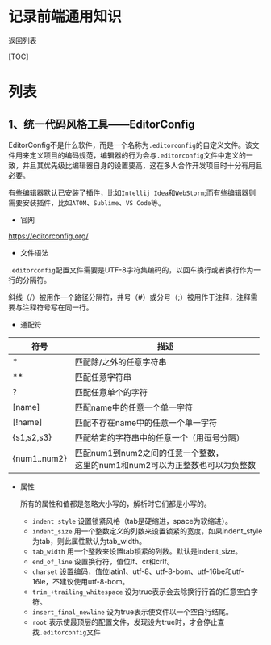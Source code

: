 # 记录前端通用知识

[返回列表](https://github.com/EmonCodingFrontEnd/frontend-tutorial)

[TOC]

# 列表

## 1、统一代码风格工具——EditorConfig

EditorConfig不是什么软件，而是一个名称为`.editorconfig`的自定义文件。该文件用来定义项目的编码规范，编辑器的行为会与`.editorconfig`文件中定义的一致，并且其优先级比编辑器自身的设置要高，这在多人合作开发项目时十分有用且必要。

有些编辑器默认已安装了插件，比如`Intellij Idea`和`WebStorm`;而有些编辑器则需要安装插件，比如`ATOM`、`Sublime`、`VS Code`等。

- 官网

https://editorconfig.org/

- 文件语法

`.editorconfig`配置文件需要是UTF-8字符集编码的，以回车换行或者换行作为一行的分隔符。

斜线（/）被用作一个路径分隔符，井号（#）或分号（;）被用作于注释，注释需要与注释符号写在同一行。

- 通配符

| 符号         | 描述                                                         |
| ------------ | ------------------------------------------------------------ |
| *            | 匹配除/之外的任意字符串                                      |
| **           | 匹配任意字符串                                               |
| ?            | 匹配任意单个的字符                                           |
| [name]       | 匹配name中的任意一个单一字符                                 |
| [!name]      | 匹配不存在name中的任意一个单一字符                           |
| {s1,s2,s3}   | 匹配给定的字符串中的任意一个（用逗号分隔）                   |
| {num1..num2} | 匹配num1到num2之间的任意一个整数，<br />这里的num1和num2可以为正整数也可以为负整数 |

- 属性

  所有的属性和值都是忽略大小写的，解析时它们都是小写的。

  - `indent_style` 设置锁紧风格（tab是硬缩进，space为软缩进）。
  - `indent_size` 用一个整数定义的列数来设置锁紧的宽度，如果indent_style为tab，则此属性默认为tab_width。
  - `tab_width` 用一个整数来设置tab锁紧的列数。默认是indent_size。
  - `end_of_line` 设置换行符，值位lf、cr和crlf。
  - `charset` 设置编码，值位latin1、utf-8、utf-8-bom、utf-16be和utf-16le，不建议使用utf-8-bom。
  - `trim_+trailing_whitespace` 设为true表示会去除换行行首的任意空白字符。
  - `insert_final_newline` 设为true表示使文件以一个空白行结尾。
  - `root` 表示使最顶层的配置文件，发现设为true时，才会停止查找`.editorconfig`文件


